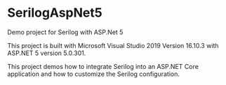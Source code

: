 # SerilogAspNet5
Demo project for Serilog with ASP.Net 5

This project is built with Microsoft Visual Studio 2019 Version 16.10.3 with ASP.NET 5 version 5.0.301.

This project demos how to integrate Serilog into an ASP.NET Core application and how to customize the Serilog configuration.
